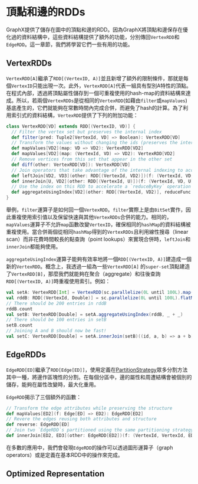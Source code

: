 # 頂點和邊的RDDs

GraphX提供了儲存在圖中的頂點和邊的RDD。因為GraphX將頂點和邊保存在優化過的資料結構中，這些資料結構提供了額外的功能，分別傳回`VertexRDD`和`EdgeRDD`。這一章節，我們將學習它們一些有用的功能。

## VertexRDDs

`VertexRDD[A]`繼承了`RDD[(VertexID, A)]`並且新增了額外的限制條件，那就是每個`VertexID`只能出現一次。此外，`VertexRDD[A]`代表一組具有型別A特性的頂點。在程式內部，透過將頂點屬性儲存到一個可重複使用的hash-map的資料結構來達成。所以，若兩個`VertexRDDs`是從相同的`VertexRDD`(如藉由`filter`或`mapValues`)基底產生的，它們就能夠在常數時間內完成合併，而避免了hash的計算。為了利用索引式的資料結構，`VertexRDD`提供了下列的附加功能：

```scala
class VertexRDD[VD] extends RDD[(VertexID, VD)] {
  // Filter the vertex set but preserves the internal index
  def filter(pred: Tuple2[VertexId, VD] => Boolean): VertexRDD[VD]
  // Transform the values without changing the ids (preserves the internal index)
  def mapValues[VD2](map: VD => VD2): VertexRDD[VD2]
  def mapValues[VD2](map: (VertexId, VD) => VD2): VertexRDD[VD2]
  // Remove vertices from this set that appear in the other set
  def diff(other: VertexRDD[VD]): VertexRDD[VD]
  // Join operators that take advantage of the internal indexing to accelerate joins (substantially)
  def leftJoin[VD2, VD3](other: RDD[(VertexId, VD2)])(f: (VertexId, VD, Option[VD2]) => VD3): VertexRDD[VD3]
  def innerJoin[U, VD2](other: RDD[(VertexId, U)])(f: (VertexId, VD, U) => VD2): VertexRDD[VD2]
  // Use the index on this RDD to accelerate a `reduceByKey` operation on the input RDD.
  def aggregateUsingIndex[VD2](other: RDD[(VertexId, VD2)], reduceFunc: (VD2, VD2) => VD2): VertexRDD[VD2]
}
```

舉例，`filter`運算子是如何回一個`VertexRDD`。`filter`實際上是由`BitSet`實作，因此重複使用索引值以及保留快速與其他`VertexRDDs`合併的能力。相同的，`mapValues`運算子不允許`map`函數改變`VertexID`，確保相同的`hashMap`的資料結構被重複使用。當合併兩個從相同`hashMap`得到的`VertexRDDs`且利用線性搜尋（linear scan）而非花費時間較長的點查詢（point lookups）來實現合併時，`leftJoin`和`innerJoin`都能夠使用。

`aggregateUsingIndex`運算子能夠有效率地將一個`RDD[(VertexID, A)]`建造成一個新的`VertexRDD`。概念上，我透過一組為一些`VertexRDD[A]` 的`super-set`頂點建造了`VertexRDD[B]`，那麼我們就能夠在聚合（aggregate）和往後查詢`RDD[(VertexID, A)]`時重複使用索引。例如：

```scala
val setA: VertexRDD[Int] = VertexRDD(sc.parallelize(0L until 100L).map(id => (id, 1)))
val rddB: RDD[(VertexId, Double)] = sc.parallelize(0L until 100L).flatMap(id => List((id, 1.0), (id, 2.0)))
// There should be 200 entries in rddB
rddB.count
val setB: VertexRDD[Double] = setA.aggregateUsingIndex(rddB, _ + _)
// There should be 100 entries in setB
setB.count
// Joining A and B should now be fast!
val setC: VertexRDD[Double] = setA.innerJoin(setB)((id, a, b) => a + b)
```

## EdgeRDDs

`EdgeRDD[ED]`繼承了`RDD[Edge[ED]]`，使用定義在[PartitionStrategy](https://spark.apache.org/docs/latest/api/scala/index.html#org.apache.spark.graphx.PartitionStrategy)眾多分割方法其中一種，將邊作區塊性的分割。在每個分區中，邊的屬性和周遭結構會被個別的儲存，能夠在屬性改變時，最大化重用。

`EdgeRDD`揭示了三個額外的函數：

```scala
// Transform the edge attributes while preserving the structure
def mapValues[ED2](f: Edge[ED] => ED2): EdgeRDD[ED2]
// Revere the edges reusing both attributes and structure
def reverse: EdgeRDD[ED]
// Join two `EdgeRDD`s partitioned using the same partitioning strategy.
def innerJoin[ED2, ED3](other: EdgeRDD[ED2])(f: (VertexId, VertexId, ED, ED2) => ED3): EdgeRDD[ED3]
```

在多數的應用中，我們會發現`EdgeRDD`的操作可以透過圖形運算子（graph operators）或是定義在基本RDD中的操作來完成。

## Optimized Representation

